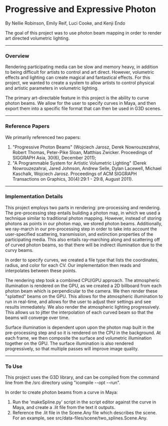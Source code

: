 # Progressive and Expressive Photon

By Nellie Robinson, Emily Reif, Luci Cooke, and Kenji Endo

The goal of this project was to use photon beam mapping in order to render art directed volumetric lighting.

---


### Overview

Rendering participating media can be slow and memory heavy, in addition to being difficult for artists to control and art direct. However, volumetric effects and lighting can create magical and fantastical effects. For this project, we wanted to create a system to allow artists to control physical and artistic parameters in volumetric lighting.

The primary art-directable feature in this project is the ability to curve photon beams. We allow for the user to specify curves in Maya, and then export them into a specific file format that can then be used in G3D scenes.

---

### Reference Papers

We primarily referenced two papers:
1. "Progressive Photon Beams" (Wojciech Jarosz, Derek Nowrouzezahrai, Robert Thomas, Peter-Pike Sloan, Matthias Zwicker. Proceedings of SIGGRAPH Asia, 30(6), December 2011);
2. "A Programmable System for Artistic Volumetric Lighting" (Derek Nowrouzezahrai, Jared Johnson, Andrew Selle, Dylan Lacewell, Michael Kaschalk, Wojciech Jarosz. Proceedings of ACM SIGGRAPH Transactions on Graphics, 30(4):29:1 - 29:8, August 2011).

---

### Implementation Details

This project employs two parts in rendering: pre-processing and rendering. The pre-processing step entails building a photon map, in which we used a technique similar to traditional photon mapping. However, instead of storing photons as points in our photon map, we stored photon beams. Additionally, we ray-march in our pre-processing step in order to take into account the user-specified scattering, transmission, and extinction properties of the participating media. This also entails ray-marching along and scattering off of curved photon beams, so that there will be indirect illumination due to the curvy beams.

In order to specify curves, we created a file type that lists the coordinates, radius, and color for each CV. Our implementation then reads and interpolates between these points.

The rendering step took a combined CPU/GPU approach. The atmospheric illumination is rendered on the GPU, as we created a 2D billboard from each photon beam which is perpendicular to the camera. We then render these "splatted" beams on the GPU. This allows for the atmospheric illumination to run in real-time, and allows for the user to adjust their settings and see results immediately. We also render the atmospheric lighting progressively. This allows us to jitter the interpolation of each curved beam so that the beams will converge over time.

Surface illumination is dependent upon upon the photon map built in the pre-processing step and so it is rendered on the CPU in the background. At each frame, we then composite the surface and volumetric illumination together on the GPU. The surface illumination is also rendered progressively, so that multiple passes will improve image quality.

---

### To Use

This project uses the G3D library, and can be compiled from the command line from the /src directory using "icompile --opt --run". 

In order to create photon beams from a curve in Maya:
1. Run the 'makeSpline.py' script in the script editor against the curve in Maya, and create a .lit file from the text it outputs.
2. Reference the .lit file in the Scene.Any file which describes the scene. For an example, see src/data-files/scene/two_splines.Scene.Any.
